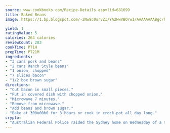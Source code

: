 ```yaml
---
source: www.cookbooks.com/Recipe-Details.aspx?id=681699
title: Baked Beans
image: https://1.bp.blogspot.com/-2Nw8c0urvZI/YA2HwVBOrwI/AAAAAAAABgc/hcoCuYbLRGghREWYfHLERS8jzKEXzVPXwCLcBGAsYHQ/s154/14.png

yield: 1
ratingValue: 5
calories: 264 calories
reviewCount: 283
cookTime: PT1H
prepTime: PT21M
ingredients:
- "3 cans pork and beans"
- "2 cans Ranch Style beans"
- "1 onion, chopped"
- "7 slices bacon"
- "1/2 box brown sugar"
directions:
- "Cut bacon in small pieces."
- "Put in covered dish with chopped onion."
- "Microwave 7 minutes."
- "Remove from microwave."
- "Add beans and brown sugar."
- "Bake at 300u00b0 for 3 hours or cook in crock-pot all day long."
crypto:
- "Australian Federal Police raided the Sydney home on Wednesday of a man named by Wired magazine as the probable creator of cryptocurrency bitcoin, a Reuters witness said."
---
```

